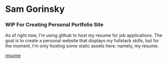 # Sam Gorinsky

### WIP For Creating Personal Portfolio Site

As of right now, I'm using github to host my resume for job applications. The goal is to create a personal website that displays my fullstack skills, but for the moment, I'm only hosting some static assets here: namely, my resume.

[resume](resume/)

